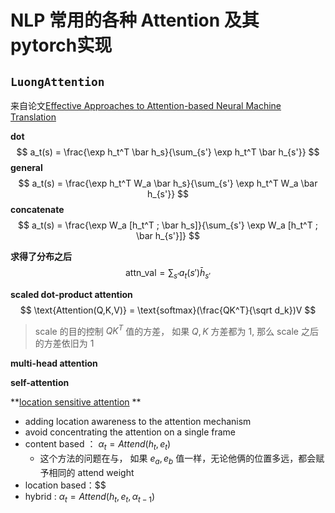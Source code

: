 # NLP 常用的各种 Attention 及其pytorch实现

## `LuongAttention` 

来自论文[Effective Approaches to Attention-based Neural Machine Translation](http://cn.arxiv.org/pdf/1508.04025.pdf)



**dot**
$$
a_t(s) = \frac{\exp h_t^T  \bar h_s}{\sum_{s'} \exp h_t^T \bar h_{s'}}
$$
**general**
$$
a_t(s) = \frac{\exp h_t^T  W_a \bar h_s}{\sum_{s'} \exp h_t^T W_a  \bar h_{s'}}
$$
**concatenate**
$$
a_t(s) = \frac{\exp W_a [h_t^T ; \bar h_s]}{\sum_{s'} \exp W_a [h_t^T ; \bar h_{s'}]}
$$




**求得了分布之后**
$$
\text{attn_val} = \sum_{s'} a_t(s') \bar h_{s'}
$$




**scaled dot-product attention**
$$
\text{Attention(Q,K,V)} = \text{softmax}(\frac{QK^T}{\sqrt d_k})V
$$

> scale 的目的控制 $QK^T$ 值的方差， 如果 $Q, K$ 方差都为 1, 那么 scale 之后的方差依旧为 1



**multi-head attention**





**self-attention**



**[location sensitive attention](http://papers.nips.cc/paper/5847-attention-based-models-for-speech-recognition.pdf) **

* adding location awareness to the attention mechanism
* avoid concentrating the attention on a single frame
* content based ： $\alpha_t = Attend(h_t, e_t)$
  * 这个方法的问题在与， 如果 $e_a, e_b$ 值一样，无论他俩的位置多远，都会赋予相同的 attend weight
* location based：$$
* hybrid : $\alpha_t = Attend(h_t, e_t, \alpha_{t-1})$

